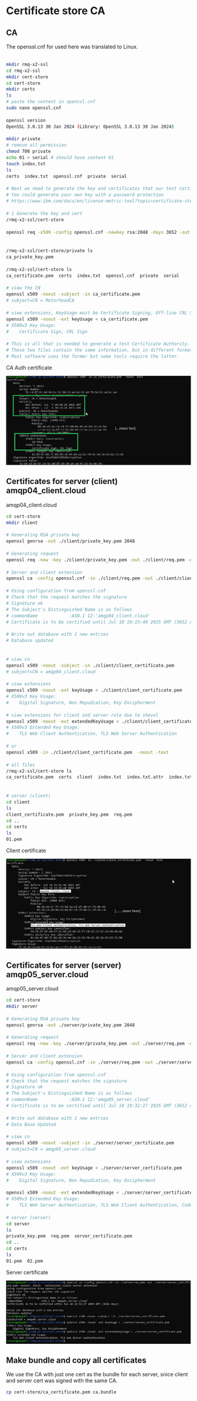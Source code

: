 # Certificate store CA


## CA

The openssl.cnf for used here was translated to Linux.

```bash

mkdir rmq-x2-ssl
cd rmq-x2-ssl
mkdir cert-store
cd cert-store
mkdir certs
ls
# paste the content in openssl.cnf
sudo nano openssl.cnf

openssl version
OpenSSL 3.0.13 30 Jan 2024 (Library: OpenSSL 3.0.13 30 Jan 2024)

mkdir private
# remove all permission
chmod 700 private 
echo 01 > serial # should have content 01
touch index.txt
ls
certs  index.txt  openssl.cnf  private  serial

# Next we need to generate the key and certificates that our test Certificate Authority will use. Since we are uing a custom openssl.cnf we have already added where the key should be stored.
# You could generate your own key with a password protection
# https://www.ibm.com/docs/en/license-metric-tool?topic=certificate-step-1-creating-private-keys-certificates

# 1 Generate the key and cert
/rmq-x2-ssl/cert-store

openssl req -x509 -config openssl.cnf -newkey rsa:2048 -days 3652 -out ca_certificate.pem -outform PEM -subj /CN=MotorheadCA/ -nodes


/rmq-x2-ssl/cert-store/private ls
ca_private_key.pem

/rmq-x2-ssl/cert-store ls
ca_certificate.pem  certs  index.txt  openssl.cnf  private  serial

# view the CN
openssl x509 -noout -subject -in ca_certificate.pem
# subject=CN = MotorheadCA

# view extensions, KeyUsage must be Certificate Signing, Off-line CRL Signing, CRL Signing (06) or at least keyCertSign, cRLSign
openssl x509 -noout -ext keyUsage < ca_certificate.pem
# X509v3 Key Usage:
#    Certificate Sign, CRL Sign

# This is all that is needed to generate a test Certificate Authority. The root certificate is in ca_certificate.pem and is also in ca_certificate.cer. 
# These two files contain the same information, but in different formats, PEM and DER. 
# Most software uses the former but some tools require the latter.
```

CA Auth certificate 

![ca cert](https://github.com/spawnmarvel/linux-and-azure/blob/main/azure-extra-linux-vm/rabbitmq-server/images/ca.jpg)

## Certificates for server (client) amqp04_client.cloud

amqp04_client.cloud

```bash
cd cert-store
mkdir client

# Generating RSA private key
openssl genrsa -out ./client/private_key.pem 2048

# Generating request
openssl req -new -key ./client/private_key.pem -out ./client/req.pem -outform PEM -subj /CN=amqp04_client.cloud -nodes

# Server and client extension
openssl ca -config openssl.cnf -in ./client/req.pem -out ./client/client_certificate.pem -notext -batch -extensions client_server_extension

# Using configuration from openssl.cnf
# Check that the request matches the signature
# Signature ok
# The Subject's Distinguished Name is as follows
# commonName            :ASN.1 12:'amqp04_client.cloud'
# Certificate is to be certified until Jul 10 19:15:40 2035 GMT (3652 days)

# Write out database with 1 new entries
# Database updated


# view cn
openssl x509 -noout -subject -in ./client/client_certificate.pem
# subject=CN = amqp04_client.cloud

# view extensions
openssl x509 -noout -ext keyUsage < ./client/client_certificate.pem
# X509v3 Key Usage:
#    Digital Signature, Non Repudiation, Key Encipherment

# view extensions for client and server role due to shovel
openssl x509 -noout -ext extendedKeyUsage < ./client/client_certificate.pem
# X509v3 Extended Key Usage:
#    TLS Web Client Authentication, TLS Web Server Authentication

# or
openssl x509 -in ./client/client_certificate.pem  -noout -text

# all files
/rmq-x2-ssl/cert-store ls
ca_certificate.pem  certs  client  index.txt  index.txt.attr  index.txt.old  openssl.cnf  private  serial  serial.old


# server (client)
cd client
ls
client_certificate.pem  private_key.pem  req.pem
cd ..
cd certs
ls
01.pem


```
Client certificate 

![amqp04 cert](https://github.com/spawnmarvel/linux-and-azure/blob/main/azure-extra-linux-vm/rabbitmq-server/images/amqp04client.jpg)

## Certificates for server (server) amqp05_server.cloud

amqp05_server.cloud

```bash
cd cert-store
mkdir server

# Generating RSA private key
openssl genrsa -out ./server/private_key.pem 2048

# Generating request
openssl req -new -key ./server/private_key.pem -out ./server/req.pem -outform PEM -subj /CN=amqp05_server.cloud -nodes

# Server and client extension
openssl ca -config openssl.cnf -in ./server/req.pem -out ./server/server_certificate.pem -notext -batch  -extensions client_server_extension

# Using configuration from openssl.cnf
# Check that the request matches the signature
# Signature ok
# The Subject's Distinguished Name is as follows
# commonName            :ASN.1 12:'amqp05_server.cloud'
# Certificate is to be certified until Jul 10 19:32:27 2035 GMT (3652 days)

# Write out database with 1 new entries
# Data Base Updated

# view cn
openssl x509 -noout -subject -in ./server/server_certificate.pem
# subject=CN = amqp05_server.cloud

# view extensions 
openssl x509 -noout -ext keyUsage < ./server/server_certificate.pem
# X509v3 Key Usage:
#    Digital Signature, Non Repudiation, Key Encipherment

openssl x509 -noout -ext extendedKeyUsage < ./server/server_certificate.pem
# X509v3 Extended Key Usage:
#    TLS Web Server Authentication, TLS Web Client Authentication, Code Signing, E-mail Protection

# server (server)
cd server
ls
private_key.pem  req.pem  server_certificate.pem
cd ..
cd certs
ls
01.pem  02.pem
```

Server certificate 

![amqp05 cert](https://github.com/spawnmarvel/linux-and-azure/blob/main/azure-extra-linux-vm/rabbitmq-server/images/amqp05server.jpg)

## Make bundle and copy all certificates

We use the CA with just one cert as the bundle for each server, snice client and server cert was signed with the same CA.

```bash
cp cert-store/ca_certificate.pem ca.bundle

```



